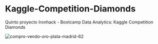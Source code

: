 # Kaggle-Competition-Diamonds
Quinto proyecto Ironhack - Bootcamp Data Analytics: Kaggle Competition Diamonds

![compro-vendo-oro-plata-madrid-62](https://user-images.githubusercontent.com/61025562/95113143-e4515d80-0739-11eb-8253-09362467298a.jpg)

